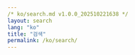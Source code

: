 ```yaml
---
/* ko/search.md v1.0.0_202510221638 */
layout: search
lang: "ko"
title: "검색"
permalink: /ko/search/
---
```

